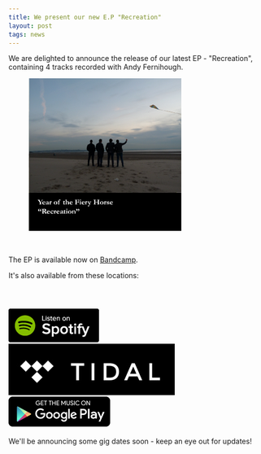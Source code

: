 ```yaml
---
title: We present our new E.P "Recreation"
layout: post
tags: news
---
```


We are delighted to announce the release of our latest EP - "Recreation", containing 4 tracks recorded with Andy Fernihough.

<figure>
<img src="img/recreation-cover-300.png" class="img img-responsive center-block">
</figure>

<br>

The EP is available now on <a href="https://yearofthefieryhorse.bandcamp.com/album/the-recreation" target="_blank">Bandcamp</a>.

It's also available from these locations:

<div class="row"><div class="col-xs-6 col-sm-3"><a href="https://itunes.apple.com/us/album/recreation-ep/id1076663286?uo=4" target="_blank" style="display:inline-block;overflow:hidden;background:url(http://linkmaker.itunes.apple.com/images/badges/en-us/badge_music-lrg.svg) no-repeat;width:165px;height:40px;"></a></div>
<div class="col-xs-6 col-sm-3"><a href="https://open.spotify.com/album/2PySDNvdGy5GAWgaxkdsod" target="_blank"><img src="/img/listen_on_spotify-black.png" class="img img-responsive"> </a></div>
<div class="clearfix visible-xs-block hidden-sm hidden-md hidden-lg"></div>
<div class="col-xs-6 col-sm-3"><a href="http://tidal.com/album/56437305" target="_blank"><img src="/img/tidal.png" class="img img-responsive"> </a></div>
<div class="col-xs-6 col-sm-3">
                <a href="https://play.google.com/store/music/album/Year_of_the_Fiery_Horse_Recreation_EP?id=Bk4ui5gv65qzz4hwyb63uxxqg6u" target="_blank"><img alt="Get it on Google Play" src="/img/googleplay.png" class="img img-responsive"></a></div></div>
<br>
We'll be announcing some gig dates soon - keep an eye out for updates!



